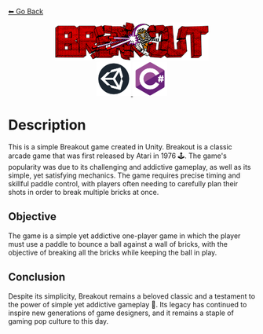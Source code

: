 [⬅ Go Back](https://github.com/JpMunhozOliveira)

<p align="center">
  <a href="#">
    <img src="https://github.com/JpMunhozOliveira/JpMunhozOliveira/blob/main/resources/images/UnityProjects/BreakoutLogo.png" alt="Breakout Logo" width="312" height="77">
  </a>
  <br>
  <a href="#">
    <img src="https://github.com/JpMunhozOliveira/JpMunhozOliveira/blob/main/resources/icons/tools/unity/unity.svg" alt="Unity" width="70" height="70">
  </a>
  <a href="#">
    <img src="https://github.com/JpMunhozOliveira/JpMunhozOliveira/blob/main/resources/icons/programming/csharp/csharp-original.svg" alt="Csharp" width="70" height="70">
  </a>
</p>

# Description

This is a simple Breakout game created in Unity. Breakout is a classic arcade game that was first released by Atari in 1976 🕹️. The game's popularity was due to its challenging and addictive gameplay, as well as its simple, yet satisfying mechanics. 
The game requires precise timing and skillful paddle control, with players often needing to carefully plan their shots in order to break multiple bricks at once.

## Objective

The game is a simple yet addictive one-player game in which the player must use a paddle to bounce a ball against a wall of bricks, with the objective of breaking all the bricks while keeping the ball in play.

## Conclusion

Despite its simplicity, Breakout remains a beloved classic and a testament to the power of simple yet addictive gameplay 🌟. Its legacy has continued to inspire new generations of game designers, and it remains a staple of gaming pop culture to this day.
